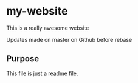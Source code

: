 # my-website

This is a really awesome website

Updates made on master on Github before rebase 

## Purpose

This file is just a readme file.
